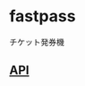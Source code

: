 # fastpass

チケット発券機

## [API](http://petstore.swagger.io/?url=https%3a%2f%2fraw%2egithubusercontent%2ecom%2fmasahide%2ffastpass%2fmaster%2ffastpass%2eyml#/default)
